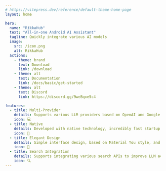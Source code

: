 ```yaml
---
# https://vitepress.dev/reference/default-theme-home-page
layout: home

hero:
  name: "RikkaHub"
  text: "All-in-one Android AI Assistant"
  tagline: Quickly integrate various AI models
  image:
    src: /icon.png
    alt: RikkaHub
  actions:
    - theme: brand
      text: Download
      link: /download
    - theme: alt
      text: Documentation
      link: /docs/basic/get-started
    - theme: alt
      text: Discord
      link: https://discord.gg/9weBqxe5c4

features:
  - title: Multi-Provider
    details: Supports various LLM providers based on OpenAI and Google protocols, supports custom tokens and baseUrl
    icon: 💻
  - title: Native
    details: Developed with native technology, incredibly fast startup speed, low memory usage
    icon: 🚀
  - title: Elegant Design
    details: Simple interface design, based on Material You style, and supports modern features like predictive back gestures
    icon: 🎨
  - title: Search Integration
    details: Supports integrating various search APIs to improve LLM accuracy
    icon: 🔍
---
```



<script setup lang="ts">
import AppCarousel from '/components/AppCarousel.vue'
</script>

<AppCarousel />
